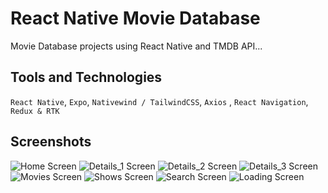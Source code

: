 # React Native Movie Database

Movie Database projects using React Native and TMDB API...

## Tools and Technologies

`React Native`, `Expo`, `Nativewind / TailwindCSS`, `Axios` , `React Navigation`, `Redux & RTK`

## Screenshots

![Home Screen](./images/screenshots/Home.jpg) ![Details_1 Screen](./images/screenshots/Details_1.jpg) ![Details_2 Screen](./images/screenshots/Details_2.jpg) ![Details_3 Screen](./images/screenshots/Details_3.jpg) ![Movies Screen](./images/screenshots/Movies.jpg) ![Shows Screen](./images/screenshots/Shows.jpg) ![Search Screen](./images/screenshots/Search.jpg) ![Loading Screen](./images/screenshots/Loading.jpg)
